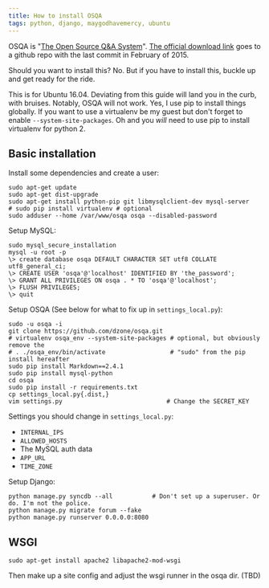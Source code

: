 ```yaml
---
title: How to install OSQA
tags: python, django, maygodhavemercy, ubuntu
---
```


OSQA is "[The Open Source Q&A System](http://www.dzonesoftware.com/products/open-source-question-answer-software)". [The official download link](https://github.com/dzone/OSQA) goes to a github repo with the last commit in February of 2015.

Should you want to install this? No. But if you have to install this, buckle up and get ready for the ride.

This is for Ubuntu 16.04. Deviating from this guide will land you in the curb, with bruises. Notably, OSQA will not work. Yes, I use pip to install things globally. If you want to use a virtualenv be my guest but don't forget to enable `--system-site-packages`. Oh and you *will* need to use pip to install virtualenv for python 2.

## Basic installation

Install some dependencies and create a user:

    sudo apt-get update
    sudo apt-get dist-upgrade
    sudo apt-get install python-pip git libmysqlclient-dev mysql-server
    # sudo pip install virtualenv # optional
    sudo adduser --home /var/www/osqa osqa --disabled-password

Setup MySQL:

    sudo mysql_secure_installation
    mysql -u root -p
    \> create database osqa DEFAULT CHARACTER SET utf8 COLLATE utf8_general_ci;
    \> CREATE USER 'osqa'@'localhost' IDENTIFIED BY 'the_password';
    \> GRANT ALL PRIVILEGES ON osqa . * TO 'osqa'@'localhost';
    \> FLUSH PRIVILEGES;
    \> quit

Setup OSQA (See below for what to fix up in `settings_local.py`):

    sudo -u osqa -i
    git clone https://github.com/dzone/osqa.git
    # virtualenv osqa_env --system-site-packages # optional, but obviously remove the
    # . ./osqa_env/bin/activate                  # "sudo" from the pip install hereafter
    sudo pip install Markdown==2.4.1
    sudo pip install mysql-python
    cd osqa
    sudo pip install -r requirements.txt
    cp settings_local.py{.dist,}
    vim settings.py                             # Change the SECRET_KEY

Settings you should change in `settings_local.py`:

  * `INTERNAL_IPS`
  * `ALLOWED_HOSTS`
  * The MySQL auth data
  * `APP_URL`
  * `TIME_ZONE`

Setup Django:

    python manage.py syncdb --all           # Don't set up a superuser. Or do. I'm not the police.
    python manage.py migrate forum --fake
    python manage.py runserver 0.0.0.0:8080

## WSGI

    sudo apt-get install apache2 libapache2-mod-wsgi

Then make up a site config and adjust the wsgi runner in the osqa dir. (TBD)
